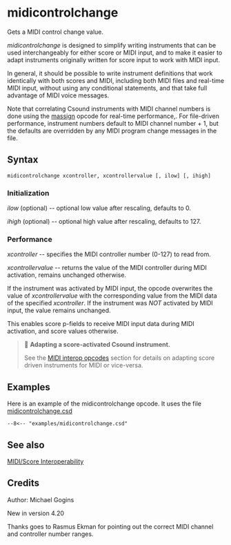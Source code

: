 <!--
id:midicontrolchange
category:Real-time MIDI:MIDI/Score Interoperability
-->
# midicontrolchange
Gets a MIDI control change value.

_midicontrolchange_ is designed to simplify writing instruments that can be used interchangeably for either score or MIDI input, and to make it easier to adapt instruments originally written for score input to work with MIDI input.

In general, it should be possible to write instrument definitions that work identically with both scores and MIDI, including both MIDI files and real-time MIDI input, without using any conditional statements, and that take full advantage of MIDI voice messages.

Note that correlating Csound instruments with MIDI channel numbers is done using the [massign](../../opcodes/massign) opcode for real-time performance,.  For file-driven performance, instrument numbers default to MIDI channel number + 1, but the defaults are overridden by any MIDI program change messages in the file.

## Syntax
``` csound-orc
midicontrolchange xcontroller, xcontrollervalue [, ilow] [, ihigh]
```

### Initialization

_ilow_ (optional) -- optional low value after rescaling, defaults to 0.

_ihigh_ (optional) -- optional high value after rescaling, defaults to 127.

### Performance

_xcontroller_ -- specifies the MIDI controller number (0-127) to read from.

_xcontrollervalue_ -- returns the value of the MIDI controller during MIDI activation, remains unchanged otherwise.

If the instrument was activated by MIDI input, the opcode overwrites the value of _xcontrollervalue_ with the corresponding value from the MIDI data of the specified _xcontroller_. If the instrument was _NOT_ activated by MIDI input, the value remains unchanged.

This enables score p-fields to receive MIDI input data during MIDI activation, and score values otherwise.

> :memo: **Adapting a score-activated Csound instrument.**
>
> See the [MIDI interop opcodes](../../midi/interop) section for details on adapting score driven instruments for MIDI or vice-versa.

## Examples

Here is an example of the midicontrolchange opcode. It uses the file [midicontrolchange.csd](../../examples/midicontrolchange.csd)

``` csound-csd title="Example of the midicontrolchange opcode." linenums="1"
--8<-- "examples/midicontrolchange.csd"
```

## See also

[MIDI/Score Interoperability](../../midi/interop)

## Credits

Author: Michael Gogins

New in version 4.20

Thanks goes to Rasmus Ekman for pointing out the correct MIDI channel and controller number ranges.
